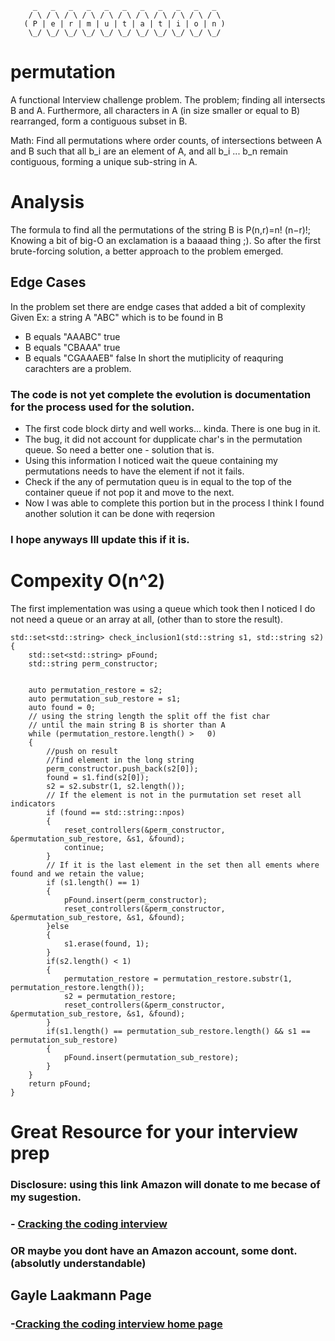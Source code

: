          _   _   _   _   _   _   _   _   _   _   _  
        / \ / \ / \ / \ / \ / \ / \ / \ / \ / \ / \ 
       ( P | e | r | m | u | t | a | t | i | o | n )
        \_/ \_/ \_/ \_/ \_/ \_/ \_/ \_/ \_/ \_/ \_/ 
# permutation
A functional Interview challenge problem. The problem; finding all intersects  B and A. Furthermore, all  characters in A (in size smaller or equal to B)  rearranged, form a contiguous subset in B. 

Math: Find all permutations where order counts, of intersections between A  and B such that all b_i are an element of A, and all b_i ... b_n remain contiguous, forming a unique sub-string in A.  

# Analysis 
The formula to find all the permutations of the string B is P(n,r)=n! (n−r)!; Knowing a bit of big-O an exclamation is a baaaad thing ;).
So after the first brute-forcing solution, a better approach to the problem emerged.

## Edge Cases 
In the problem set there are endge cases that added a bit of complexity 
Given Ex: a string A "ABC" which is to be found in B
- B equals "AAABC" true
- B equals "CBAAA" true
- B equals "CGAAAEB" false
In short the mutiplicity of reaquring carachters are a problem.
### The code is not yet complete the evolution is documentation for the process used for the solution.
- The first code block dirty and well works... kinda. There is one bug in it. 
- The bug, it did not account for dupplicate char's in the permutation queue. So need a better one - solution that is.
- Using this information I noticed wait the queue containing my permutations needs to have the element if not it fails.
- Check if the any of permutation queu is in equal to the top of the container queue if not pop it and move to the next.
- Now I was able to complete this portion but in the process I think I found another solution it can be done with reqersion
### I hope anyways Ill update this if it is.
# Compexity O(n^2)
The first implementation was using a queue which took then I noticed I do not need a queue or an array at all, (other than to store the result). 
```
std::set<std::string> check_inclusion1(std::string s1, std::string s2)
{
	std::set<std::string> pFound;
	std::string perm_constructor;


	auto permutation_restore = s2;
	auto permutation_sub_restore = s1;
	auto found = 0;
	// using the string length the split off the fist char
	// until the main string B is shorter than A
	while (permutation_restore.length() >   0)
	{
		//push on result
		//find element in the long string
		perm_constructor.push_back(s2[0]);
		found = s1.find(s2[0]);
		s2 = s2.substr(1, s2.length());
		// If the element is not in the purmutation set reset all indicators
		if (found == std::string::npos)
		{
			reset_controllers(&perm_constructor, &permutation_sub_restore, &s1, &found);
			continue;
		}
		// If it is the last element in the set then all ements where found and we retain the value;
		if (s1.length() == 1)
		{
			pFound.insert(perm_constructor);
			reset_controllers(&perm_constructor, &permutation_sub_restore, &s1, &found);
		}else
		{
			s1.erase(found, 1);
		}
		if(s2.length() < 1)
		{
			permutation_restore = permutation_restore.substr(1, permutation_restore.length());
			s2 = permutation_restore;
			reset_controllers(&perm_constructor, &permutation_sub_restore, &s1, &found);
		}
		if(s1.length() == permutation_sub_restore.length() && s1 == permutation_sub_restore)
		{
			pFound.insert(permutation_sub_restore);
		}
	}
	return pFound;
}
```

# Great Resource for your interview prep
### Disclosure: using this link Amazon will donate to me becase of my sugestion.
### - [Cracking the coding interview](https://amzn.to/2XMejh7/)
### OR maybe you dont have an Amazon account, some dont. (absolutly understandable)
## Gayle Laakmann Page
### -[Cracking the coding interview home page](http://www.crackingthecodinginterview.com/)
